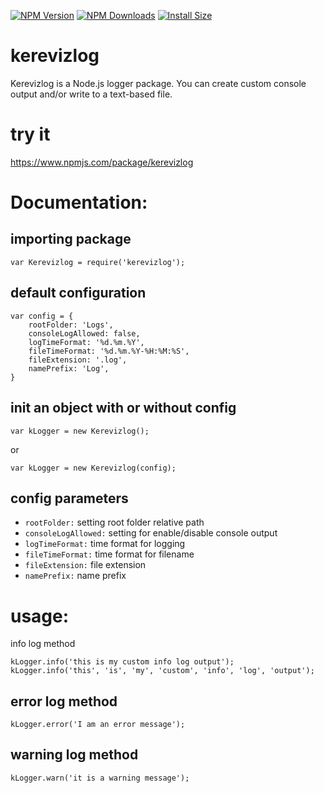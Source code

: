 
[![NPM Version](http://img.shields.io/npm/v/kerevizlog.svg?style=flat)](https://www.npmjs.org/package/kerevizlog)
[![NPM Downloads](https://img.shields.io/npm/dm/kerevizlog.svg?style=flat)](https://npmcharts.com/compare/kerevizlog?minimal=true)
[![Install Size](https://packagephobia.now.sh/badge?p=kerevizlog)](https://packagephobia.now.sh/result?p=kerevizlog)

# kerevizlog
 Kerevizlog is a Node.js logger package. You can create custom console output and/or write to a text-based file.
 
# try it
 https://www.npmjs.com/package/kerevizlog

# Documentation:
## importing package
```
var Kerevizlog = require('kerevizlog');
```

## default configuration
```
var config = {
    rootFolder: 'Logs',
    consoleLogAllowed: false,
    logTimeFormat: '%d.%m.%Y',
    fileTimeFormat: '%d.%m.%Y-%H:%M:%S',
    fileExtension: '.log',
    namePrefix: 'Log',
}
```

## init an object with or without config
```
var kLogger = new Kerevizlog();
```
or
```
var kLogger = new Kerevizlog(config);
```


## config parameters
- `rootFolder:` setting root folder relative path
- `consoleLogAllowed:` setting for enable/disable console output
- `logTimeFormat:` time format for logging
- `fileTimeFormat:` time format for filename
- `fileExtension:` file extension
- `namePrefix:` name prefix

# usage:
info log method
```
kLogger.info('this is my custom info log output');
kLogger.info('this', 'is', 'my', 'custom', 'info', 'log', 'output');
```
## error log method
```
kLogger.error('I am an error message');
```
## warning log method
```
kLogger.warn('it is a warning message');
```
